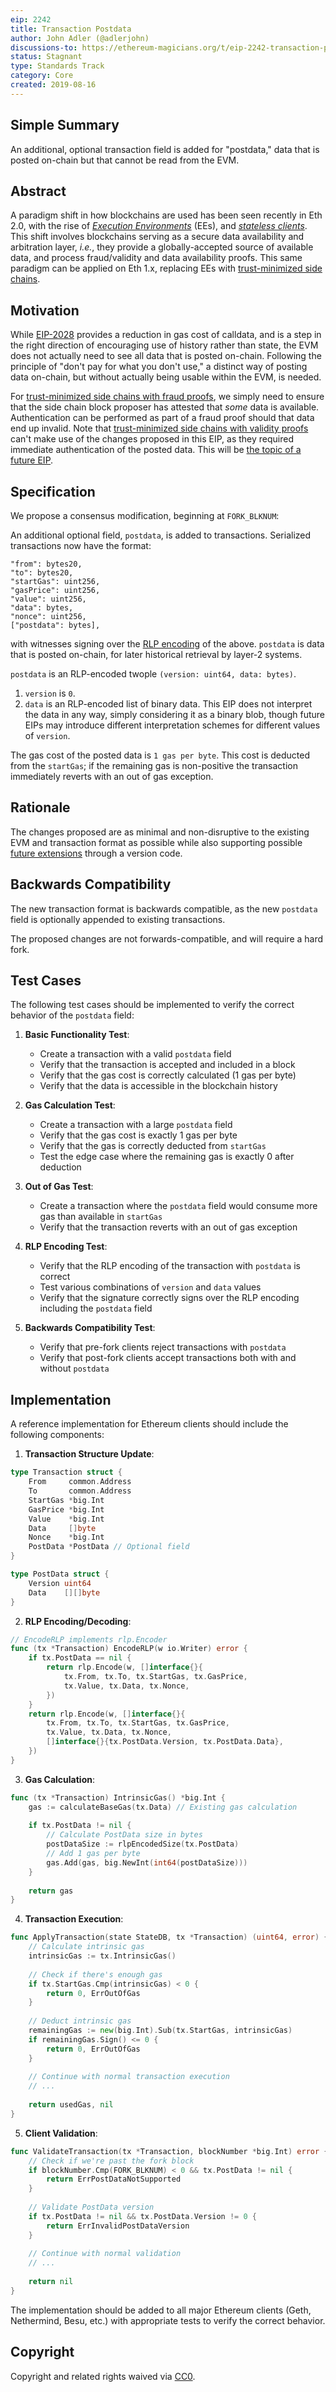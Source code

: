 ```yaml
---
eip: 2242
title: Transaction Postdata
author: John Adler (@adlerjohn)
discussions-to: https://ethereum-magicians.org/t/eip-2242-transaction-postdata/3557
status: Stagnant
type: Standards Track
category: Core
created: 2019-08-16
---
```


## Simple Summary

An additional, optional transaction field is added for "postdata," data that is posted on-chain but that cannot be read from the EVM.

## Abstract

A paradigm shift in how blockchains are used has been seen recently in Eth 2.0, with the rise of [_Execution Environments_](https://notes.ethereum.org/w1Pn2iMmSTqCmVUTGV4T5A?view) (EEs), and [_stateless clients_](https://ethresear.ch/t/the-stateless-client-concept/172). This shift involves blockchains serving as a secure data availability and arbitration layer, _i.e._, they provide a globally-accepted source of available data, and process fraud/validity and data availability proofs. This same paradigm can be applied on Eth 1.x, replacing EEs with [trust-minimized side chains](https://ethresear.ch/t/building-scalable-decentralized-payment-systems-request-for-feedback/5312).

## Motivation

While [EIP-2028](./eip-2028.md) provides a reduction in gas cost of calldata, and is a step in the right direction of encouraging use of history rather than state, the EVM does not actually need to see all data that is posted on-chain. Following the principle of "don't pay for what you don't use," a distinct way of posting data on-chain, but without actually being usable within the EVM, is needed.

For [trust-minimized side chains with fraud proofs](https://ethresear.ch/t/minimal-viable-merged-consensus/5617), we simply need to ensure that the side chain block proposer has attested that _some_ data is available. Authentication can be performed as part of a fraud proof should that data end up invalid. Note that [trust-minimized side chains with validity proofs](https://ethresear.ch/t/on-chain-scaling-to-potentially-500-tx-sec-through-mass-tx-validation/3477) can't make use of the changes proposed in this EIP, as they required immediate authentication of the posted data. This will be [the topic of a future EIP](https://ethresear.ch/t/multi-threaded-data-availability-on-eth-1/5899).

## Specification

We propose a consensus modification, beginning at `FORK_BLKNUM`:

An additional optional field, `postdata`, is added to transactions. Serialized transactions now have the format:

```
"from": bytes20,
"to": bytes20,
"startGas": uint256,
"gasPrice": uint256,
"value": uint256,
"data": bytes,
"nonce": uint256,
["postdata": bytes],
```

with witnesses signing over the [RLP encoding](https://github.com/ethereum/wiki/wiki/RLP) of the above. `postdata` is data that is posted on-chain, for later historical retrieval by layer-2 systems.

`postdata` is an RLP-encoded twople `(version: uint64, data: bytes)`.

1. `version` is `0`.
2. `data` is an RLP-encoded list of binary data. This EIP does not interpret the data in any way, simply considering it as a binary blob, though future EIPs may introduce different interpretation schemes for different values of `version`.

The gas cost of the posted data is `1 gas per byte`. This cost is deducted from the `startGas`; if the remaining gas is non-positive the transaction immediately reverts with an out of gas exception.

## Rationale

The changes proposed are as minimal and non-disruptive to the existing EVM and transaction format as possible while also supporting possible [future extensions](https://ethresear.ch/t/multi-threaded-data-availability-on-eth-1/5899) through a version code.

## Backwards Compatibility

The new transaction format is backwards compatible, as the new `postdata` field is optionally appended to existing transactions.

The proposed changes are not forwards-compatible, and will require a hard fork.

## Test Cases

The following test cases should be implemented to verify the correct behavior of the `postdata` field:

1. **Basic Functionality Test**:
   - Create a transaction with a valid `postdata` field
   - Verify that the transaction is accepted and included in a block
   - Verify that the gas cost is correctly calculated (1 gas per byte)
   - Verify that the data is accessible in the blockchain history

2. **Gas Calculation Test**:
   - Create a transaction with a large `postdata` field
   - Verify that the gas cost is exactly 1 gas per byte
   - Verify that the gas is correctly deducted from `startGas`
   - Test the edge case where the remaining gas is exactly 0 after deduction

3. **Out of Gas Test**:
   - Create a transaction where the `postdata` field would consume more gas than available in `startGas`
   - Verify that the transaction reverts with an out of gas exception

4. **RLP Encoding Test**:
   - Verify that the RLP encoding of the transaction with `postdata` is correct
   - Test various combinations of `version` and `data` values
   - Verify that the signature correctly signs over the RLP encoding including the `postdata` field

5. **Backwards Compatibility Test**:
   - Verify that pre-fork clients reject transactions with `postdata`
   - Verify that post-fork clients accept transactions both with and without `postdata`

## Implementation

A reference implementation for Ethereum clients should include the following components:

1. **Transaction Structure Update**:

```go
type Transaction struct {
    From     common.Address
    To       common.Address
    StartGas *big.Int
    GasPrice *big.Int
    Value    *big.Int
    Data     []byte
    Nonce    *big.Int
    PostData *PostData // Optional field
}

type PostData struct {
    Version uint64
    Data    [][]byte
}
```

2. **RLP Encoding/Decoding**:

```go
// EncodeRLP implements rlp.Encoder
func (tx *Transaction) EncodeRLP(w io.Writer) error {
    if tx.PostData == nil {
        return rlp.Encode(w, []interface{}{
            tx.From, tx.To, tx.StartGas, tx.GasPrice, 
            tx.Value, tx.Data, tx.Nonce,
        })
    }
    return rlp.Encode(w, []interface{}{
        tx.From, tx.To, tx.StartGas, tx.GasPrice, 
        tx.Value, tx.Data, tx.Nonce, 
        []interface{}{tx.PostData.Version, tx.PostData.Data},
    })
}
```

3. **Gas Calculation**:

```go
func (tx *Transaction) IntrinsicGas() *big.Int {
    gas := calculateBaseGas(tx.Data) // Existing gas calculation
    
    if tx.PostData != nil {
        // Calculate PostData size in bytes
        postDataSize := rlpEncodedSize(tx.PostData)
        // Add 1 gas per byte
        gas.Add(gas, big.NewInt(int64(postDataSize)))
    }
    
    return gas
}
```

4. **Transaction Execution**:

```go
func ApplyTransaction(state StateDB, tx *Transaction) (uint64, error) {
    // Calculate intrinsic gas
    intrinsicGas := tx.IntrinsicGas()
    
    // Check if there's enough gas
    if tx.StartGas.Cmp(intrinsicGas) < 0 {
        return 0, ErrOutOfGas
    }
    
    // Deduct intrinsic gas
    remainingGas := new(big.Int).Sub(tx.StartGas, intrinsicGas)
    if remainingGas.Sign() <= 0 {
        return 0, ErrOutOfGas
    }
    
    // Continue with normal transaction execution
    // ...
    
    return usedGas, nil
}
```

5. **Client Validation**:

```go
func ValidateTransaction(tx *Transaction, blockNumber *big.Int) error {
    // Check if we're past the fork block
    if blockNumber.Cmp(FORK_BLKNUM) < 0 && tx.PostData != nil {
        return ErrPostDataNotSupported
    }
    
    // Validate PostData version
    if tx.PostData != nil && tx.PostData.Version != 0 {
        return ErrInvalidPostDataVersion
    }
    
    // Continue with normal validation
    // ...
    
    return nil
}
```

The implementation should be added to all major Ethereum clients (Geth, Nethermind, Besu, etc.) with appropriate tests to verify the correct behavior.

## Copyright

Copyright and related rights waived via [CC0](../LICENSE.md).
